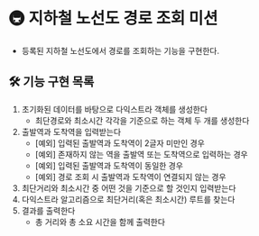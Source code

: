 # 🚇 지하철 노선도 경로 조회 미션
- 등록된 지하철 노선도에서 경로를 조회하는 기능을 구현한다.

## 🛠 기능 구현 목록
1. 초기화된 데이터를 바탕으로 다익스트라 객체를 생성한다
    - 최단경로와 최소시간 각각을 기준으로 하는 객체 두 개를 생성한다
1. 출발역과 도착역을 입력받는다
    - [예외] 입력된 출발역과 도착역이 2글자 미만인 경우
    - [예외] 존재하지 않는 역을 출발역 또는 도착역으로 입력하는 경우
    - [예외] 입력된 출발역과 도착역이 동일한 경우
    - [예외] 경로 조회 시 출발역과 도착역이 연결되지 않는 경우
1. 최단거리와 최소시간 중 어떤 것을 기준으로 할 것인지 입력받는다
1. 다익스트라 알고리즘으로 최단거리(혹은 최소시간) 루트를 찾는다
1. 결과를 출력한다
    - 총 거리와 총 소요 시간을 함께 출력한다
